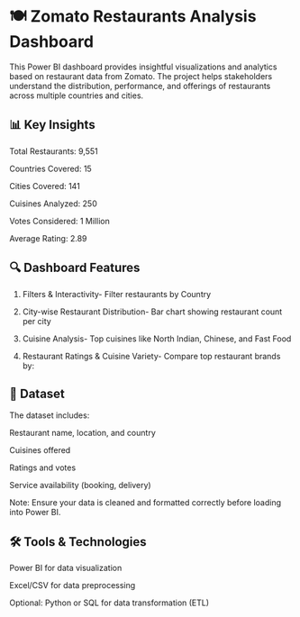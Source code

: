 # 🍽️ Zomato Restaurants Analysis Dashboard
This Power BI dashboard provides insightful visualizations and analytics based on restaurant data from Zomato. The project helps stakeholders understand the distribution, performance, and offerings of restaurants across multiple countries and cities.

## 📊 Key Insights
Total Restaurants: 9,551

Countries Covered: 15

Cities Covered: 141

Cuisines Analyzed: 250

Votes Considered: 1 Million

Average Rating: 2.89

## 🔍 Dashboard Features
1. Filters & Interactivity- Filter restaurants by Country

2. City-wise Restaurant Distribution- Bar chart showing restaurant count per city

3. Cuisine Analysis- Top cuisines like North Indian, Chinese, and Fast Food

4. Restaurant Ratings & Cuisine Variety- Compare top restaurant brands by:

## 📁 Dataset
The dataset includes:

Restaurant name, location, and country

Cuisines offered

Ratings and votes

Service availability (booking, delivery)

Note: Ensure your data is cleaned and formatted correctly before loading into Power BI.

## 🛠 Tools & Technologies
Power BI for data visualization

Excel/CSV for data preprocessing

Optional: Python or SQL for data transformation (ETL)


